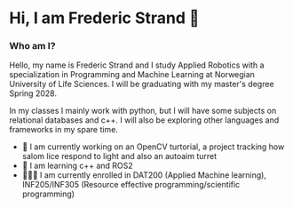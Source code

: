 # Hi, I am Frederic Strand 👋

### Who am I?
Hello, my name is Frederic Strand and I study Applied Robotics with a specialization in Programming and Machine Learning at Norwegian University of Life Sciences. I will be graduating with my master's degree Spring 2028.

In my classes I mainly work with python, but I will have some subjects on relational databases and c++. I will also be exploring other languages and frameworks in my spare time. 

- 💼 I am currently working on an OpenCV turtorial, a project tracking how salom lice respond to light and also an autoaim turret
- 📗 I am learning c++ and ROS2
- 👨🏻‍💻 I am currently enrolled in DAT200 (Applied Machine learning), INF205/INF305 (Resource effective programming/scientific programming)


